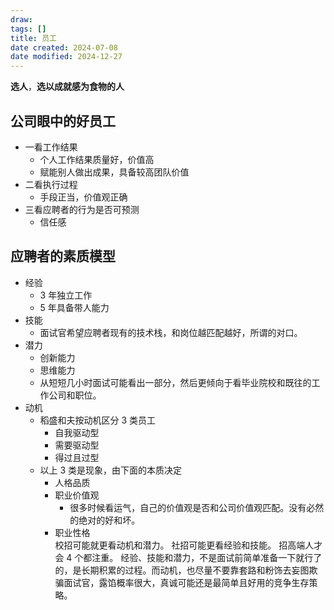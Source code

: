 ```yaml
---
draw:
tags: []
title: 员工
date created: 2024-07-08
date modified: 2024-12-27
---
```

**选人**，**选以成就感为食物的人**

## 公司眼中的好员工

- 一看工作结果
	- 个人工作结果质量好，价值高
	- 赋能别人做出成果，具备较高团队价值
- 二看执行过程
	- 手段正当，价值观正确
- 三看应聘者的行为是否可预测
	- 信任感

## 应聘者的素质模型

- 经验
	- 3 年独立工作
	- 5 年具备带人能力
- 技能
	- 面试官希望应聘者现有的技术栈，和岗位越匹配越好，所谓的对口。
- 潜力
	- 创新能力
	- 思维能力
	- 从短短几小时面试可能看出一部分，然后更倾向于看毕业院校和既往的工作公司和职位。
- 动机
	- 稻盛和夫按动机区分 3 类员工
		- 自我驱动型
		- 需要驱动型
		- 得过且过型
	- 以上 3 类是现象，由下面的本质决定
		- 人格品质
		- 职业价值观
			- 很多时候看运气，自己的价值观是否和公司价值观匹配。没有必然的绝对的好和坏。
		- 职业性格  
校招可能就更看动机和潜力。
社招可能更看经验和技能。
招高端人才会 4 个都注重。
经验、技能和潜力，不是面试前简单准备一下就行了的，是长期积累的过程。而动机，也尽量不要靠套路和粉饰去妄图欺骗面试官，露馅概率很大，真诚可能还是最简单且好用的竞争生存策略。
